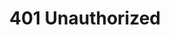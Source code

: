 ---
layout: topic
title: 401 Unauthorized
permalink: /design/topics/http-status-401
sort: HTTP Status User Error_401 Unauthorized
topic_id: http-status-401
topic_category: HTTP Status User Error
topic_name: 401 Unauthorized
topic_description: |
  Similar to 403 Forbidden, but specifically for use when authentication is required and has failed or has not yet been provided. The response must include a WWW-Authenticate header field containing a challenge applicable to the requested resource. 
guidelines:
  - guideline_id: atlassian-rest-api-design-guidelines-version-1
    guideline_title: Atlassian REST API Design Guidelines version 1
    guideline_type: website
    guideline_url: 'https://developer.atlassian.com/docs/atlassian-platform-common-components/rest-api-development/atlassian-rest-api-design-guidelines-version-1'
    guideline_company: Atlassian
    guideline_companyLogoUrl: /media/logos/atlassian.png
    guideline_companyUrl: 'https://developer.atlassian.com/'
    guideline_screenshotUrl: /media/screenshots/atlassian-rest-api-design-guidelines-version-1.png
    guideline_date: 2016-01-22T00:00:00.000Z
    guideline_reviewDate: 2016-09-01T00:00:00.000Z
    guideline__links:
      self:
        href: /design/guidelines/atlassian-rest-api-design-guidelines-version-1
      guidelineTopics:
        href: /design/guidelines/atlassian-rest-api-design-guidelines-version-1/topics
    references:
      - name: 'Appendix A: Response Codes'
        url: 'https://developer.atlassian.com/docs/atlassian-platform-common-components/rest-api-development/atlassian-rest-api-design-guidelines-version-1#AtlassianRESTAPIDesignGuidelinesversion1-AppendixA:ResponseCodes'
  - guideline_id: cloud-foundy-cloud-controller-api-style-guide
    guideline_title: Cloud Controller API v3 Style Guide (Proposal)
    guideline_type: github
    guideline_url: 'https://github.com/cloudfoundry/cc-api-v3-style-guide'
    guideline_company: Cloud Foundry
    guideline_companyLogoUrl: /media/logos/cloudfoundry.png
    guideline_companyUrl: 'https://www.cloudfoundry.org/'
    guideline_screenshotUrl: /media/screenshots/cloud-foundy-cloud-controller-api-style-guide.png
    guideline_date: 2016-05-11T00:00:00.000Z
    guideline_reviewDate: 2016-08-18T00:00:00.000Z
    guideline__links:
      self:
        href: /design/guidelines/cloud-foundy-cloud-controller-api-style-guide
      guidelineTopics:
        href: /design/guidelines/cloud-foundy-cloud-controller-api-style-guide/topics
    references:
      - name: Client Errors
        url: 'https://github.com/cloudfoundry/cc-api-v3-style-guide#client-errors'
  - guideline_id: haufe-api-styleguide
    guideline_title: Haufe API style guide
    guideline_type: github
    guideline_url: 'https://github.com/Haufe-Lexware/api-style-guide/blob/master/readme.md'
    guideline_company: Haufe
    guideline_companyLogoUrl: /media/logos/haufe.png
    guideline_companyUrl: 'http://dev.haufe.com/'
    guideline_screenshotUrl: /media/screenshots/haufe-api-styleguide.png
    guideline_date: 2015-01-15T00:00:00.000Z
    guideline_reviewDate: 2016-08-31T00:00:00.000Z
    guideline__links:
      self:
        href: /design/guidelines/haufe-api-styleguide
      guidelineTopics:
        href: /design/guidelines/haufe-api-styleguide/topics
    references:
      - name: HTTP Status Codes
        url: 'https://github.com/Haufe-Lexware/api-style-guide/blob/master/http-status-codes/http-status-codes.md'
  - guideline_id: heroku-http-api-design-guide
    guideline_title: HTTP API Design Guide
    guideline_type: gitbook
    guideline_url: 'https://geemus.gitbooks.io/http-api-design/content/en/'
    guideline_company: Heroku
    guideline_companyLogoUrl: /media/logos/heroku.png
    guideline_companyUrl: 'https://devcenter.heroku.com/articles/platform-api-reference'
    guideline_screenshotUrl: /media/screenshots/heroku-http-api-design-guide.png
    guideline_date: 2016-07-05T00:00:00.000Z
    guideline_reviewDate: 2016-08-31T00:00:00.000Z
    guideline__links:
      self:
        href: /design/guidelines/heroku-http-api-design-guide
      guidelineTopics:
        href: /design/guidelines/heroku-http-api-design-guide/topics
    references:
      - name: Return appropriate status codes
        url: 'https://geemus.gitbooks.io/http-api-design/content/en/responses/return-appropriate-status-codes.html'
  - guideline_id: zalando-restful-api-guidelines
    guideline_title: RESTFul API Guidelines
    guideline_type: website
    guideline_url: 'http://zalando.github.io/restful-api-guidelines/'
    guideline_company: Zalando
    guideline_companyLogoUrl: /media/logos/zalando.png
    guideline_companyUrl: 'https://tech.zalando.de/'
    guideline_screenshotUrl: /media/screenshots/zalando-restful-api-guidelines.png
    guideline_date: 2016-01-22T00:00:00.000Z
    guideline_reviewDate: 2016-08-28T00:00:00.000Z
    guideline__links:
      self:
        href: /design/guidelines/zalando-restful-api-guidelines
      guidelineTopics:
        href: /design/guidelines/zalando-restful-api-guidelines/topics
    references:
      - name: Client Side Error Codes
        url: 'http://zalando.github.io/restful-api-guidelines/http/Http.html#client-side-error-codes'
---